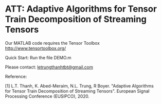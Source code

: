 # ATT: Adaptive Algorithms for Tensor Train Decomposition of Streaming Tensors

Our MATLAB code requires the Tensor Toolbox
http://www.tensortoolbox.org/

Quick Start: Run the file DEMO.m

Please contact: letrungthanhtbt@gmail.com

Reference: 

[1] L.T. Thanh, K. Abed-Meraim, N.L. Trung, R Boyer. "Adaptive Algorithms for Tensor Train Decomposition of Streaming Tensors". 
European Signal Processing Conference (EUSIPCO), 2020.
